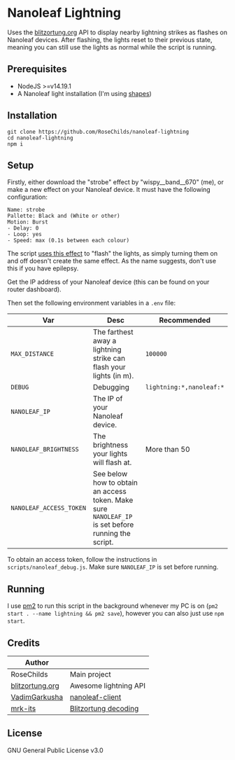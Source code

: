 
# Nanoleaf Lightning

Uses the [blitzortung.org](https://blitzortung.org) API to display nearby lightning strikes as flashes on Nanoleaf devices. After flashing, the lights reset to their previous state, meaning you can still use the lights as normal while the script is running.

## Prerequisites

- NodeJS >=v14.19.1
- A Nanoleaf light installation (I'm using [shapes](https://nanoleaf.me/en-GB/products/nanoleaf-shapes/))

## Installation
```
git clone https://github.com/RoseChilds/nanoleaf-lightning
cd nanoleaf-lightning
npm i
```

## Setup
Firstly, either download the "strobe" effect by "wispy__band__670" (me), or make a new effect on your Nanoleaf device. It must have the following configuration:
```
Name: strobe
Pallette: Black and (White or other)
Motion: Burst
- Delay: 0
- Loop: yes
- Speed: max (0.1s between each colour)
```
The script [uses this effect](https://github.com/RoseChilds/nanoleaf-lightning/blob/master/classes/Nanoleaf.js#L43-L65) to "flash" the lights, as simply turning them on and off doesn't create the same effect. As the name suggests, don't use this if you have epilepsy.

Get the IP address of your Nanoleaf device (this can be found on your router dashboard).

Then set the following environment variables in a `.env` file:

|Var|Desc|Recommended|
|--|--|--|
|`MAX_DISTANCE`|The farthest away a lightning strike can flash your lights (in m).|`100000`|
|`DEBUG`|Debugging|`lightning:*,nanoleaf:*`
|`NANOLEAF_IP`|The IP of your Nanoleaf device.|
|`NANOLEAF_BRIGHTNESS`|The brightness your lights will flash at.|More than 50
|`NANOLEAF_ACCESS_TOKEN`|See below how to obtain an access token. Make sure `NANOLEAF_IP` is set before running the script.

To obtain an access token, follow the instructions in `scripts/nanoleaf_debug.js`. Make sure `NANOLEAF_IP` is set before running.

## Running
I use [pm2](https://pm2.keymetrics.io/) to run this script in the background whenever my PC is on (`pm2 start . --name lightning && pm2 save`), however you can also just use `npm start`.

## Credits
|Author||
|--|--|
|RoseChilds|Main project|
|[blitzortung.org](https://blitzortung.org)|Awesome lightning API|
|[VadimGarkusha](https://github.com/VadimGarkusha)|[nanoleaf-client](https://github.com/VadimGarkusha/nanoleaf-client)|
|[mrk-its](https://github.com/mrk-its)|[Blitzortung decoding](https://github.com/mrk-its/homeassistant-blitzortung/blob/master/ws_client/ws_client/client.py#L20-L34)

## License
GNU General Public License v3.0
